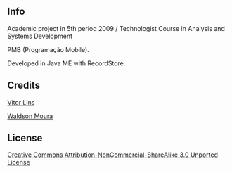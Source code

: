 ## Info
Academic project in 5th period 2009 / Technologist Course in Analysis and Systems Development

PMB (Programação Mobile).

Developed in Java ME with RecordStore.

## Credits
[Vitor Lins](mailto:vitorlins@gmail.com)

[Waldson Moura](mailto:mourawaldson@gmail.com)

## License
[Creative Commons Attribution-NonCommercial-ShareAlike 3.0 Unported License](http://creativecommons.org/licenses/by-nc-sa/3.0/)
